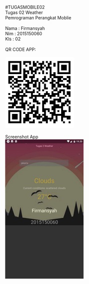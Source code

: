 #TUGASMOBILE02<br>
Tugas 02 Weather <br> 
Pemrograman Perangkat Moblie
<br><br>
Nama : Firmansyah
<br>
Nim  : 2015150060
<br>
Kls  : 02
<br><br>
QR CODE APP:
<br><br><img src="firman.png">
<br><br>
Screenshot App<br>
<img height="50%"  width="50%" src="1.png">
